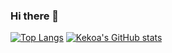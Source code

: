 ### Hi there 👋

[![Top Langs](https://github-readme-stats.vercel.app/api/top-langs/?username=kekoawong&hide=juptyer&theme=radical)](https://github.com/anuraghazra/github-readme-stats)
[![Kekoa's GitHub stats](https://github-readme-stats.vercel.app/api?username=kekoawong&theme=cobalt)](https://github.com/anuraghazra/github-readme-stats)

<!--
**kekoawong/kekoawong** is a ✨ _special_ ✨ repository because its `README.md` (this file) appears on your GitHub profile.

Here are some ideas to get you started:

- 🔭 I’m currently working on ...
- 🌱 I’m currently learning ...
- 👯 I’m looking to collaborate on ...
- 🤔 I’m looking for help with ...
- 💬 Ask me about ...
- 📫 How to reach me: ...
- 😄 Pronouns: ...
- ⚡ Fun fact: ...
-->

